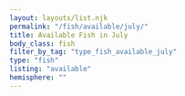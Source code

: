 ```yaml
---
layout: layouts/list.njk
permalink: "/fish/available/july/"
title: Available Fish in July
body_class: fish
filter_by_tag: "type_fish_available_july"
type: "fish"
listing: "available"
hemisphere: ""
---
```

